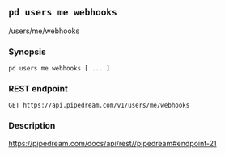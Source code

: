 ## `pd users me webhooks`

/users/me/webhooks

### Synopsis

    pd users me webhooks [ ... ]

### REST endpoint

    GET https://api.pipedream.com/v1/users/me/webhooks

### Description

https://pipedream.com/docs/api/rest//pipedream#endpoint-21

